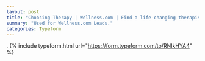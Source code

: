 ```yaml
---
layout: post
title: "Choosing Therapy | Wellness.com | Find a life-changing therapist."
summary: "Used for Wellness.com Leads."
categories: Typeform
---
```

.
{% include typeform.html url="https://form.typeform.com/to/RNIkHYA4" %}
